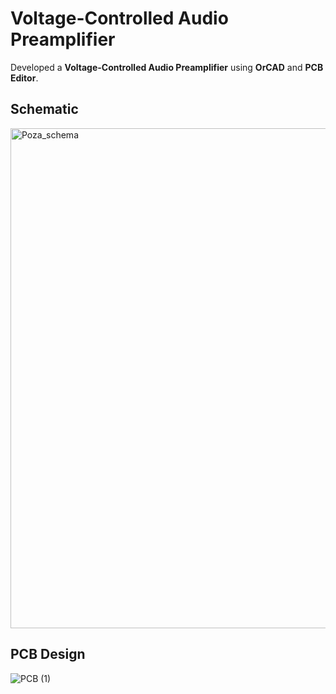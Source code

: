 # Voltage-Controlled Audio Preamplifier  

Developed a **Voltage-Controlled Audio Preamplifier** using **OrCAD** and **PCB Editor**.

##  Schematic 
<img src="https://github.com/user-attachments/assets/91a73388-3216-4e60-b719-5374682b0200" alt="Poza_schema" width="800">  


## PCB Design  
![PCB (1)](https://github.com/user-attachments/assets/e7b8d8f8-ca90-482f-8027-05f8c5740790)
